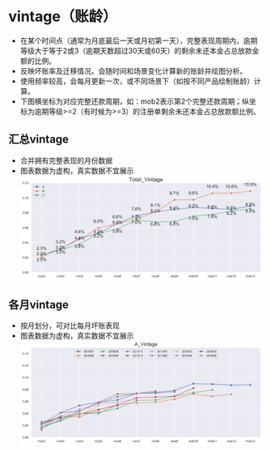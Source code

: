 # vintage（账龄）
- 在某个时间点（通常为月底最后一天或月初第一天），完整表现周期内，逾期等级大于等于2或3（逾期天数超过30天或60天）的剩余未还本金占总放款金额的比例。
- 反映坏账率及迁移情况。会随时间和场景变化计算新的账龄并绘图分析。
- 使用频率较高，会每月更新一次，或不同场景下（如按不同产品绘制账龄）计算。
- 下图横坐标为对应完整还款周期，如：mob2表示第2个完整还款周期；纵坐标为逾期等级>=2（有时候为>=3）的注册单剩余未还本金占总放款额比例。

## 汇总vintage
- 合并拥有完整表现的月份数据
- 图表数据为虚构，真实数据不宜展示
![Total_Vintage](img/Total_Vintage.png)

## 各月vintage
- 按月划分，可对比每月坏账表现
- 图表数据为虚构，真实数据不宜展示
![A_Vintage](img/A_Vintage.png)